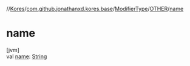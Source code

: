 //[Kores](../../../../index.md)/[com.github.jonathanxd.kores.base](../../index.md)/[ModifierType](../index.md)/[OTHER](index.md)/[name](name.md)

# name

[jvm]\
val [name](name.md): [String](https://kotlinlang.org/api/latest/jvm/stdlib/kotlin/-string/index.html)
